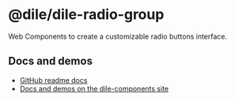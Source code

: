 # @dile/dile-radio-group

Web Components to create a customizable radio buttons interface. 

## Docs and demos

- [GitHub readme docs](https://github.com/Polydile/dile-components/blob/master/site/pages/components/dile-radio-group.rocket.md)
- [Docs and demos on the dile-components site](https://dile-components.polydile.com/components/dile-radio-group/)